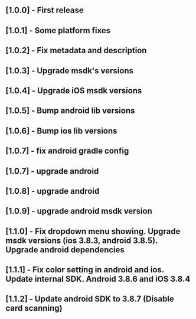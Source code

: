 ## [1.0.0] - First release
## [1.0.1] - Some platform fixes
## [1.0.2] - Fix metadata and description
## [1.0.3] - Upgrade msdk's versions
## [1.0.4] - Upgrade iOS msdk versions
## [1.0.5] - Bump android lib versions
## [1.0.6] - Bump ios lib versions
## [1.0.7] - fix android gradle config
## [1.0.7] - upgrade android
## [1.0.8] - upgrade android
## [1.0.9] - upgrade android msdk version
## [1.1.0] - Fix dropdown menu showing. Upgrade msdk versions (ios 3.8.3, android 3.8.5). Upgrade android dependencies
## [1.1.1] - Fix color setting in android and ios. Update internal SDK. Android 3.8.6 and iOS 3.8.4
## [1.1.2] - Update android SDK to 3.8.7 (Disable card scanning)